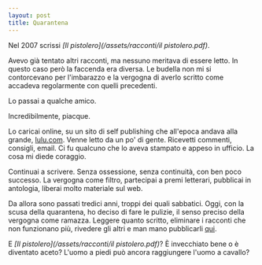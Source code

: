 ```yaml
---
layout: post
title: Quarantena
---
```

Nel 2007 scrissi _[Il pistolero](/assets/racconti/il pistolero.pdf)_. 

Avevo già tentato altri racconti, ma nessuno meritava di essere letto. In questo caso però la faccenda era diversa. Le budella non mi si contorcevano per l'imbarazzo e la vergogna di averlo scritto come accadeva regolarmente con quelli precedenti.   

Lo passai a qualche amico.  

Incredibilmente, piacque.  

Lo caricai online, su un sito di self publishing che all'epoca andava alla grande, [lulu.com](https://www.lulu.com). Venne letto da un po' di gente. Ricevetti commenti, consigli, email. Ci fu qualcuno che lo aveva stampato e appeso in ufficio. La cosa mi diede coraggio.

Continuai a scrivere. Senza ossessione, senza continuità, con ben poco successo. La vergogna come filtro, partecipai a premi letterari, pubblicai in antologia, liberai molto materiale sul web. 

Da allora sono passati tredici anni, troppi dei quali sabbatici. Oggi, con la scusa della quarantena, ho deciso di fare le pulizie, il senso preciso della vergogna come ramazza. Leggere quanto scritto, eliminare i racconti che non funzionano più, rivedere gli altri e man mano pubblicarli [qui](/racconti).  

E _[Il pistolero](/assets/racconti/il pistolero.pdf)_? È invecchiato bene o è diventato aceto? L'uomo a piedi può ancora raggiungere l'uomo a cavallo? 
